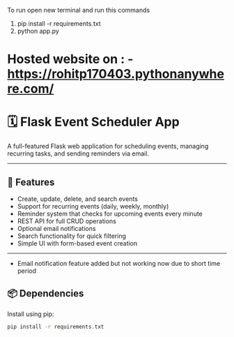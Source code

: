 To run open new terminal and run this commands 
1) pip install -r requirements.txt
2) python app.py

# Hosted website on : - https://rohitp170403.pythonanywhere.com/

# 🗓️ Flask Event Scheduler App

A full-featured Flask web application for scheduling events, managing recurring tasks, and sending reminders via email.

---

## 🚀 Features

- Create, update, delete, and search events
- Support for recurring events (daily, weekly, monthly)
- Reminder system that checks for upcoming events every minute
- REST API for full CRUD operations
- Optional email notifications
- Search functionality for quick filtering
- Simple UI with form-based event creation

---
- Email notification feature added but not working now due to short time period 

## 📦 Dependencies

Install using pip:

```bash
pip install -r requirements.txt
